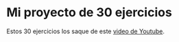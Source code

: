 # Mi proyecto de 30 ejercicios

Estos 30 ejercicios los saque de este [video de Youtube](https://www.youtube.com/watch?v=PescFjv1UXM&list=RDLVPescFjv1UXM&index=1&ab_channel=VictorRoblesWEB).